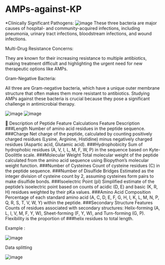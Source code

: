 
# AMPs-against-KP
*Clinically Significant Pathogens:
![image](https://github.com/user-attachments/assets/9d314034-8749-4d36-9a34-cbb8f335fb37)
These three bacteria are major causes of hospital- and community-acquired infections, including pneumonia, urinary tract infections, bloodstream infections, and wound infections.

Multi-Drug Resistance Concerns:

They are known for their increasing resistance to multiple antibiotics, making treatment difficult and highlighting the urgent need for new therapeutic options like AMPs.

Gram-Negative Bacteria:

All three are Gram-negative bacteria, which have a unique outer membrane structure that often makes them more resistant to antibiotics. Studying AMPs against these bacteria is crucial because they pose a significant challenge in antimicrobial therapy.

![image](https://github.com/user-attachments/assets/c3959db5-7060-4cac-ab3d-885486d2f0c2)
![image](https://github.com/user-attachments/assets/bae3975a-cd7f-4f96-9da1-0b4c6e24fd20)



📅 Description of Peptide Feature Calculations
Feature	Description
###Length	Number of amino acid residues in the peptide sequence.
###Charge	Net charge of the peptide, calculated by counting positively charged residues (Lysine, Arginine, Histidine) minus negatively charged residues (Aspartic acid, Glutamic acid).
###Hydrophobicity	Sum of hydrophobic residues (A, V, I, L, M, F, W, P) in the sequence based on Kyte-Doolittle scale.
###Molecular Weight	Total molecular weight of the peptide calculated from the amino acid sequence using Biopython’s molecular weight function.
###Number of Cysteines	Count of cysteine residues (C) in the peptide sequence.
###Number of Disulfide Bridges	Estimated as the integer division of cysteine count by 2, assuming cysteines form pairs to make disulfide bonds.
###Isoelectric Point (pI)	Simplified estimate of the peptide’s isoelectric point based on counts of acidic (D, E) and basic (K, R, H) residues weighted by their pKa values.
###Amino Acid Composition	Percentage of each standard amino acid (A, C, D, E, F, G, H, I, K, L, M, N, P, Q, R, S, T, V, W, Y) within the peptide.
###Secondary Structure Features	Counts of residues associated with secondary structures: Helix-forming (A, L, I, V, M, F, Y, W), Sheet-forming (F, Y, W), and Turn-forming (G, P). Flexibility is the proportion of ###helix residues to total length.

Example : 

![image](https://github.com/user-attachments/assets/b922e820-c8cf-4996-a0c9-503d5f8e9d25)


Data splitting 

![image](https://github.com/user-attachments/assets/51195e51-1b1d-40ee-b447-3dfca9c32e8c)



